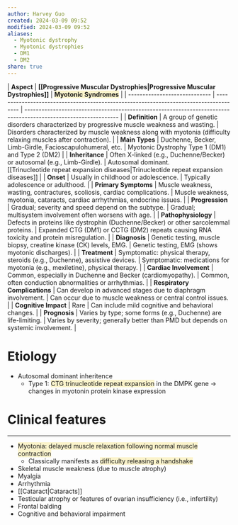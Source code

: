 ```yaml
---
author: Harvey Guo
created: 2024-03-09 09:52
modified: 2024-03-09 09:52
aliases:
  - Myotonic dystrophy
  - Myotonic dystrophies
  - DM1
  - DM2
share: true
---
```


| **Aspect**                    | **[[Progressive Muscular Dystrophies|Progressive Muscular Dystrophies]]**                                               | <span style="background:rgba(240, 200, 0, 0.2)">**Myotonic Syndromes**</span>                                   |
| ----------------------------- | -------------------------------------------------------------------------------------- | --------------------------------------------------------------------------------------------------------------- |
| **Definition**                | A group of genetic disorders characterized by progressive muscle weakness and wasting. | Disorders characterized by muscle weakness along with myotonia (difficulty relaxing muscles after contraction). |
| **Main Types**                | Duchenne, Becker, Limb-Girdle, Facioscapulohumeral, etc.                               | Myotonic Dystrophy Type 1 (DM1) and Type 2 (DM2)                                                                |
| **Inheritance**               | Often X-linked (e.g., Duchenne/Becker) or autosomal (e.g., Limb-Girdle).               | Autosomal dominant.<br>[[Trinucleotide repeat expansion diseases|Trinucleotide repeat expansion diseases]]                                              |
| **Onset**                     | Usually in childhood or adolescence.                                                   | Typically adolescence or adulthood.                                                                             |
| **Primary Symptoms**          | Muscle weakness, wasting, contractures, scoliosis, cardiac complications.              | Muscle weakness, myotonia, cataracts, cardiac arrhythmias, endocrine issues.                                    |
| **Progression**               | Gradual; severity and speed depend on the subtype.                                     | Gradual; multisystem involvement often worsens with age.                                                        |
| **Pathophysiology**           | Defects in proteins like dystrophin (Duchenne/Becker) or other sarcolemmal proteins.   | Expanded CTG (DM1) or CCTG (DM2) repeats causing RNA toxicity and protein misregulation.                        |
| **Diagnosis**                 | Genetic testing, muscle biopsy, creatine kinase (CK) levels, EMG.                      | Genetic testing, EMG (shows myotonic discharges).                                                               |
| **Treatment**                 | Symptomatic: physical therapy, steroids (e.g., Duchenne), assistive devices.           | Symptomatic: medications for myotonia (e.g., mexiletine), physical therapy.                                     |
| **Cardiac Involvement**       | Common, especially in Duchenne and Becker (cardiomyopathy).                            | Common, often conduction abnormalities or arrhythmias.                                                          |
| **Respiratory Complications** | Can develop in advanced stages due to diaphragm involvement.                           | Can occur due to muscle weakness or central control issues.                                                     |
| **Cognitive Impact**          | Rare                                                                                   | Can include mild cognitive and behavioral changes.                                                              |
| **Prognosis**                 | Varies by type; some forms (e.g., Duchenne) are life-limiting.                         | Varies by severity; generally better than PMD but depends on systemic involvement.                              |


# Etiology
- Autosomal dominant inheritence
	- Type 1: <span style="background:rgba(240, 200, 0, 0.2)">CTG trinucleotide repeat expansion</span> in the DMPK gene → changes in myotonin protein kinase expression
# Clinical features
---
- <span style="background:rgba(240, 200, 0, 0.2)">Myotonia: delayed muscle relaxation following normal muscle contraction</span>
	- Classically manifests as <span style="background:rgba(240, 200, 0, 0.2)">difficulty releasing a handshake</span>
- Skeletal muscle weakness (due to muscle atrophy)
- Myalgia
- Arrhythmia 
- [[Cataract|Cataracts]]
- Testicular atrophy or features of ovarian insufficiency (i.e., infertility)
- Frontal balding
- Cognitive and behavioral impairment

